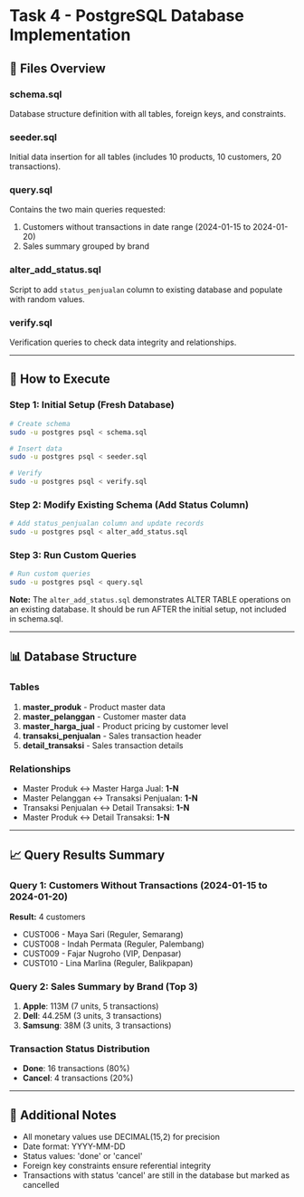 # Task 4 - PostgreSQL Database Implementation

## 📁 Files Overview

### **schema.sql**
Database structure definition with all tables, foreign keys, and constraints.

### **seeder.sql**
Initial data insertion for all tables (includes 10 products, 10 customers, 20 transactions).

### **query.sql**
Contains the two main queries requested:
1. Customers without transactions in date range (2024-01-15 to 2024-01-20)
2. Sales summary grouped by brand

### **alter_add_status.sql**
Script to add `status_penjualan` column to existing database and populate with random values.

### **verify.sql**
Verification queries to check data integrity and relationships.

---

## 🚀 How to Execute

### Step 1: Initial Setup (Fresh Database)
```bash
# Create schema
sudo -u postgres psql < schema.sql

# Insert data
sudo -u postgres psql < seeder.sql

# Verify
sudo -u postgres psql < verify.sql
```

### Step 2: Modify Existing Schema (Add Status Column)
```bash
# Add status_penjualan column and update records
sudo -u postgres psql < alter_add_status.sql
```

### Step 3: Run Custom Queries
```bash
# Run custom queries
sudo -u postgres psql < query.sql
```

**Note:** The `alter_add_status.sql` demonstrates ALTER TABLE operations on an existing database. It should be run AFTER the initial setup, not included in schema.sql.

---

## 📊 Database Structure

### Tables
1. **master_produk** - Product master data
2. **master_pelanggan** - Customer master data
3. **master_harga_jual** - Product pricing by customer level
4. **transaksi_penjualan** - Sales transaction header
5. **detail_transaksi** - Sales transaction details

### Relationships
- Master Produk ↔ Master Harga Jual: **1-N**
- Master Pelanggan ↔ Transaksi Penjualan: **1-N**
- Transaksi Penjualan ↔ Detail Transaksi: **1-N**
- Master Produk ↔ Detail Transaksi: **1-N**

---

## 📈 Query Results Summary

### Query 1: Customers Without Transactions (2024-01-15 to 2024-01-20)
**Result:** 4 customers
- CUST006 - Maya Sari (Reguler, Semarang)
- CUST008 - Indah Permata (Reguler, Palembang)
- CUST009 - Fajar Nugroho (VIP, Denpasar)
- CUST010 - Lina Marlina (Reguler, Balikpapan)

### Query 2: Sales Summary by Brand (Top 3)
1. **Apple**: 113M (7 units, 5 transactions)
2. **Dell**: 44.25M (3 units, 3 transactions)
3. **Samsung**: 38M (3 units, 3 transactions)

### Transaction Status Distribution
- **Done**: 16 transactions (80%)
- **Cancel**: 4 transactions (20%)

---

## 🔧 Additional Notes

- All monetary values use DECIMAL(15,2) for precision
- Date format: YYYY-MM-DD
- Status values: 'done' or 'cancel'
- Foreign key constraints ensure referential integrity
- Transactions with status 'cancel' are still in the database but marked as cancelled
